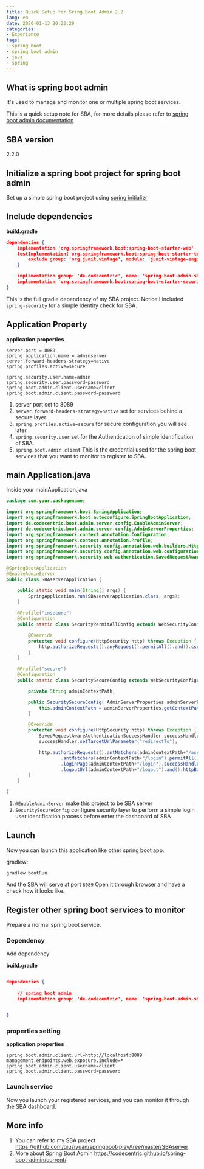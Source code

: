 ```yaml
---
title: Quick Setup for Sring Boot Admin 2.2
lang: en
date: 2020-01-13 20:22:29
categories:
- Experience
tags:
- spring boot
- spring boot admin
- java
- spring
---
```

## What is spring boot admin
It's used to manage and monitor one or multiple spring boot services.

This is a quick setup note for SBA, for more details please refer to [spring boot admin documentation](https://codecentric.github.io/spring-boot-admin/current/)

## SBA version
2.2.0

## Initialize a spring boot project for spring boot admin
Set up a simple spring boot project using [spring initializr](https://start.spring.io/)

## Include dependencies
**build.gradle**
```json
dependencies {
	implementation 'org.springframework.boot:spring-boot-starter-web'
	testImplementation('org.springframework.boot:spring-boot-starter-test') {
		exclude group: 'org.junit.vintage', module: 'junit-vintage-engine'
	}

    implementation group: 'de.codecentric', name: 'spring-boot-admin-starter-server', version: '2.2.0'
    implementation 'org.springframework.boot:spring-boot-starter-security'
}
```

This is the full gradle dependency of my SBA project.
Notice I included `spring-security` for a simple Identity check for SBA.

## Application Property
**application.properties**
```
server.port = 8089
spring.application.name = adminserver
server.forward-headers-strategy=native
spring.profiles.active=secure

spring.security.user.name=admin
spring.security.user.password=password
spring.boot.admin.client.username=client
spring.boot.admin.client.password=password
```
1. server port set to 8089
2. `server.forward-headers-strategy=native` set for services behind a secure layer
3. `spring.profiles.active=secure` for secure configuration you will see later
4. `spring.security.user` set for the Authentication of simple identification of SBA.
5. `spring.boot.admin.client` This is the credential used for the spring boot services that you want to monitor to register to SBA.

## main Application.java
Inside your mainApplication.java
```java
package com.your.packagename;

import org.springframework.boot.SpringApplication;
import org.springframework.boot.autoconfigure.SpringBootApplication;
import de.codecentric.boot.admin.server.config.EnableAdminServer;
import de.codecentric.boot.admin.server.config.AdminServerProperties;
import org.springframework.context.annotation.Configuration;
import org.springframework.context.annotation.Profile;
import org.springframework.security.config.annotation.web.builders.HttpSecurity;
import org.springframework.security.config.annotation.web.configuration.WebSecurityConfigurerAdapter;
import org.springframework.security.web.authentication.SavedRequestAwareAuthenticationSuccessHandler;

@SpringBootApplication
@EnableAdminServer
public class SBAserverApplication {

	public static void main(String[] args) {
		SpringApplication.run(SBAserverApplication.class, args);
    }
    
    @Profile("insecure")
    @Configuration
    public static class SecurityPermitAllConfig extends WebSecurityConfigurerAdapter{

        @Override
        protected void configure(HttpSecurity http) throws Exception {
            http.authorizeRequests().anyRequest().permitAll().and().csrf().disable();
        }
    }

    @Profile("secure")
    @Configuration
    public static class SecuritySecureConfig extends WebSecurityConfigurerAdapter{

        private String adminContextPath;

        public SecuritySecureConfig( AdminServerProperties adminServerProperties ) {
            this.adminContextPath = adminServerProperties.getContextPath();
        }

        @Override
        protected void configure(HttpSecurity http) throws Exception {
            SavedRequestAwareAuthenticationSuccessHandler successHandler = new SavedRequestAwareAuthenticationSuccessHandler();
            successHandler.setTargetUrlParameter("redirectTo");

            http.authorizeRequests().antMatchers(adminContextPath+"/assets/**").permitAll()
                    .antMatchers(adminContextPath+"/login").permitAll().anyRequest().authenticated().and().formLogin()
                    .loginPage(adminContextPath+"/login").successHandler(successHandler).and().logout()
                    .logoutUrl(adminContextPath+"/logout").and().httpBasic().and().csrf().disable();
        }
    }

}
```
1. `@EnableAdminServer` make this project to be SBA server
2. `SecuritySecureConfig` configure security layer to perform a simple login user identification process before enter the dashboard of SBA

## Launch
Now you can launch this application like other spring boot app.

gradlew:
```
gradlew bootRun
```
And the SBA will serve at port `8089`
Open it through browser and have a check how it looks like.

## Register other spring boot services to monitor
Prepare a normal spring boot service.

### Dependency
Add dependency

**build.gradle**
```json

dependencies {
    
    // spring boot admin
    implementation group: 'de.codecentric', name: 'spring-boot-admin-starter-client', version: '2.2.0'

   
}

```

### properties setting
**application.properties**
```
spring.boot.admin.client.url=http://localhost:8089  
management.endpoints.web.exposure.include=*
spring.boot.admin.client.username=client
spring.boot.admin.client.password=password

```
### Launch service
Now you launch your registered services, and you can monitor it through the SBA dashboard.

## More info
1. You can refer to my SBA project https://github.com/qiusiyuan/springboot-play/tree/master/SBAserver
2. More about Spring Boot Admin https://codecentric.github.io/spring-boot-admin/current/